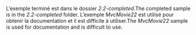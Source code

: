 <span data-ttu-id="219c1-101">L’exemple terminé est dans le dossier *2.2-completed*.</span><span class="sxs-lookup"><span data-stu-id="219c1-101">The completed sample is in the *2.2-completed* folder.</span></span> <span data-ttu-id="219c1-102">L’exemple *MvcMovie22* est utilisé pour obtenir la documentation et il est difficile à utiliser.</span><span class="sxs-lookup"><span data-stu-id="219c1-102">The *MvcMovie22* sample is used for documentation and is difficult to use.</span></span>